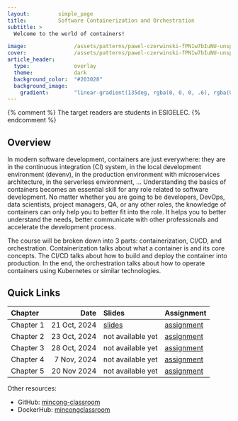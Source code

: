 ```yaml
---
layout:         simple_page
title:          Software Containerization and Orchestration
subtitle: >
  Welcome to the world of containers!

image:               /assets/patterns/pawel-czerwinski-fPN1w7bIuNU-unsplash.jpg
cover:               /assets/patterns/pawel-czerwinski-fPN1w7bIuNU-unsplash.jpg
article_header:
  type:              overlay
  theme:             dark
  background_color:  "#203028"
  background_image:
    gradient:        "linear-gradient(135deg, rgba(0, 0, 0, .6), rgba(0, 0, 0, .4))"
---
```


{% comment %}
The target readers are students in ESIGELEC.
{% endcomment %}

## Overview

In modern software development, containers are just everywhere: they are in the continuous integration (CI) system, in the local development environment (devenv), in the production environment with microservices architecture, in the serverless environment, … Understanding the basics of containers becomes an essential skill for any role related to software development. No matter whether you are going to be developers, DevOps, data scientists, project managers, QA, or any other roles, the knowledge of containers can only help you to better fit into the role. It helps you to better understand the needs, better communicate with other professionals and accelerate the development process.

The course will be broken down into 3 parts: containerization, CI/CD, and orchestration. Containerization talks about what a container is and its core concepts. The CI/CD talks about how to build and deploy the container into production. In the end, the orchestration talks about how to operate containers using Kubernetes or similar technologies.

## Quick Links

Chapter | Date |  Slides | Assignment
:--- | ---: | :--- | :---
Chapter 1 | 21 Oct, 2024 | [slides](/esigelec/1/) | [assignment](https://github.com/mincong-classroom/containers/blob/main/docs/lab-1.md)
Chapter 2 | 23 Oct, 2024 | not available yet | [assignment](https://github.com/mincong-classroom/containers/blob/main/docs/lab-2.md)
Chapter 3 | 28 Oct, 2024 | not available yet | [assignment](https://github.com/mincong-classroom/containers/blob/main/docs/lab-3.md)
Chapter 4 | 7 Nov, 2024 | not available yet | [assignment](https://github.com/mincong-classroom/containers/blob/main/docs/lab-4.md)
Chapter 5 | 20 Nov 2024 | not available yet | [assignment](https://github.com/mincong-classroom/containers/blob/main/docs/lab-5.md)

Other resources:
* GitHub: [mincong-classroom](https://github.com/mincong-classroom/)
* DockerHub: [mincongclassroom](https://hub.docker.com/u/mincongclassroom)

